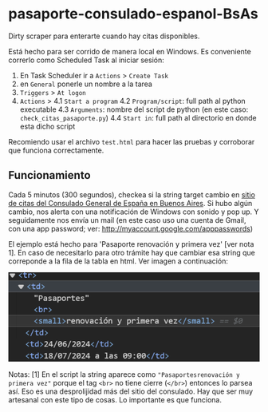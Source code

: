 # pasaporte-consulado-espanol-BsAs
Dirty scraper para enterarte cuando hay citas disponibles.

Está hecho para ser corrido de manera local en Windows. Es conveniente correrlo como Scheduled Task al iniciar sesión:

1. En Task Scheduler ir a `Actions` > `Create Task`
2. en `General` ponerle un nombre a la tarea
3. `Triggers` > `At logon`
4. `Actions` >
4.1 `Start a program`
4.2 `Program/script`: full path al python executable
4.3 `Arguments`: nombre del script de python (en este caso: `check_citas_pasaporte.py`)
4.4 `Start in`: full path al directorio en donde esta dicho script


Recomiendo usar el archivo `test.html` para hacer las pruebas y corroborar que funciona correctamente.


## Funcionamiento
Cada 5 minutos (300 segundos), checkea si la string target cambio en [sitio de citas del Consulado General de España en Buenos Aires](https://www.cgeonline.com.ar/informacion/apertura-de-citas.html).
Si hubo algún cambio, nos alerta con una notificación de Windows con sonido y pop up. Y seguidamente nos envía un mail (en este caso uso una cuenta de Gmail, con una app password; ver: http://myaccount.google.com/apppasswords)

El ejemplo está hecho para 'Pasaporte renovación y primera vez' [ver nota 1]. En caso de necesitarlo para otro trámite hay que cambiar esa string que correponde a la fila de la tabla en html. Ver imagen a continuación:

![html source example](target_source_HTML.png)

Notas:
[1] En el script la string aparece como `"Pasaportesrenovación y primera vez"` porque el tag `<br>` no tiene cierre (`</br>`) entonces lo parsea así. Eso es una desprolijidad más del sitio del consulado. Hay que ser muy artesanal con este tipo de cosas. Lo importante es que funciona.
